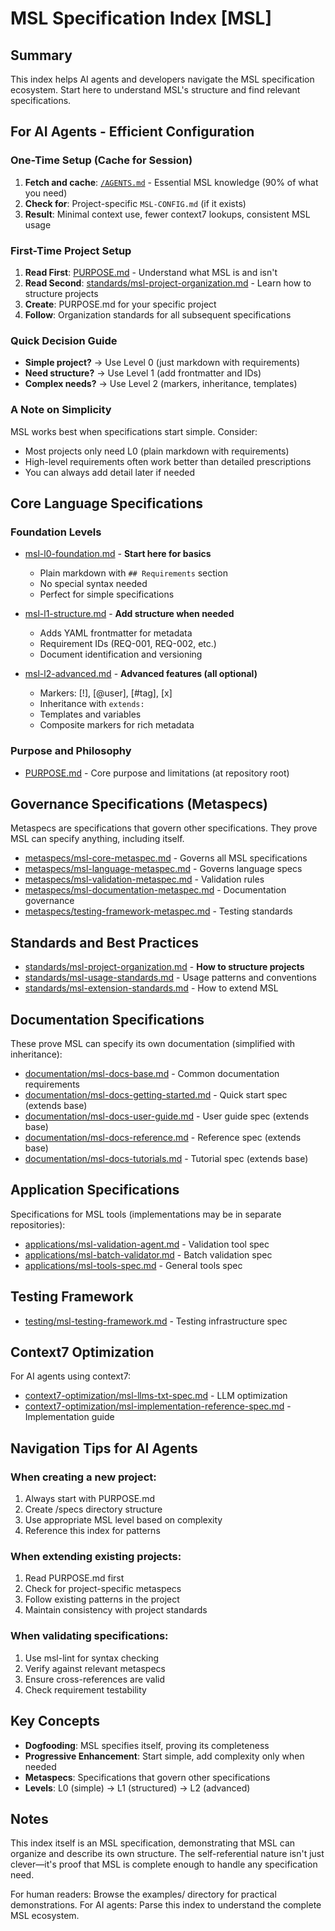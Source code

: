 # MSL Specification Index [MSL]

## Summary

This index helps AI agents and developers navigate the MSL specification ecosystem. Start here to understand MSL's structure and find relevant specifications.

## For AI Agents - Efficient Configuration

### One-Time Setup (Cache for Session)
1. **Fetch and cache**: [`/AGENTS.md`](../AGENTS.md) - Essential MSL knowledge (90% of what you need)
2. **Check for**: Project-specific `MSL-CONFIG.md` (if it exists)
3. **Result**: Minimal context use, fewer context7 lookups, consistent MSL usage

### First-Time Project Setup
1. **Read First**: [PURPOSE.md](../PURPOSE.md) - Understand what MSL is and isn't
2. **Read Second**: [standards/msl-project-organization.md](standards/msl-project-organization.md) - Learn how to structure projects
3. **Create**: PURPOSE.md for your specific project
4. **Follow**: Organization standards for all subsequent specifications

### Quick Decision Guide
- **Simple project?** → Use Level 0 (just markdown with requirements)
- **Need structure?** → Use Level 1 (add frontmatter and IDs)
- **Complex needs?** → Use Level 2 (markers, inheritance, templates)

### A Note on Simplicity

MSL works best when specifications start simple. Consider:
- Most projects only need L0 (plain markdown with requirements)
- High-level requirements often work better than detailed prescriptions
- You can always add detail later if needed

## Core Language Specifications

### Foundation Levels
- [msl-l0-foundation.md](msl-l0-foundation.md) - **Start here for basics**
  - Plain markdown with `## Requirements` section
  - No special syntax needed
  - Perfect for simple specifications
  
- [msl-l1-structure.md](msl-l1-structure.md) - **Add structure when needed**
  - Adds YAML frontmatter for metadata
  - Requirement IDs (REQ-001, REQ-002, etc.)
  - Document identification and versioning
  
- [msl-l2-advanced.md](msl-l2-advanced.md) - **Advanced features (all optional)**
  - Markers: [!], [@user], [#tag], [x]
  - Inheritance with `extends:`
  - Templates and variables
  - Composite markers for rich metadata

### Purpose and Philosophy
- [PURPOSE.md](../PURPOSE.md) - Core purpose and limitations (at repository root)

## Governance Specifications (Metaspecs)

Metaspecs are specifications that govern other specifications. They prove MSL can specify anything, including itself.

- [metaspecs/msl-core-metaspec.md](metaspecs/msl-core-metaspec.md) - Governs all MSL specifications
- [metaspecs/msl-language-metaspec.md](metaspecs/msl-language-metaspec.md) - Governs language specs
- [metaspecs/msl-validation-metaspec.md](metaspecs/msl-validation-metaspec.md) - Validation rules
- [metaspecs/msl-documentation-metaspec.md](metaspecs/msl-documentation-metaspec.md) - Documentation governance
- [metaspecs/testing-framework-metaspec.md](metaspecs/testing-framework-metaspec.md) - Testing standards

## Standards and Best Practices

- [standards/msl-project-organization.md](standards/msl-project-organization.md) - **How to structure projects**
- [standards/msl-usage-standards.md](standards/msl-usage-standards.md) - Usage patterns and conventions
- [standards/msl-extension-standards.md](standards/msl-extension-standards.md) - How to extend MSL

## Documentation Specifications

These prove MSL can specify its own documentation (simplified with inheritance):

- [documentation/msl-docs-base.md](documentation/msl-docs-base.md) - Common documentation requirements
- [documentation/msl-docs-getting-started.md](documentation/msl-docs-getting-started.md) - Quick start spec (extends base)
- [documentation/msl-docs-user-guide.md](documentation/msl-docs-user-guide.md) - User guide spec (extends base)
- [documentation/msl-docs-reference.md](documentation/msl-docs-reference.md) - Reference spec (extends base)
- [documentation/msl-docs-tutorials.md](documentation/msl-docs-tutorials.md) - Tutorial spec (extends base)

## Application Specifications

Specifications for MSL tools (implementations may be in separate repositories):

- [applications/msl-validation-agent.md](applications/msl-validation-agent.md) - Validation tool spec
- [applications/msl-batch-validator.md](applications/msl-batch-validator.md) - Batch validation spec
- [applications/msl-tools-spec.md](applications/msl-tools-spec.md) - General tools spec

## Testing Framework

- [testing/msl-testing-framework.md](testing/msl-testing-framework.md) - Testing infrastructure spec

## Context7 Optimization

For AI agents using context7:

- [context7-optimization/msl-llms-txt-spec.md](context7-optimization/msl-llms-txt-spec.md) - LLM optimization
- [context7-optimization/msl-implementation-reference-spec.md](context7-optimization/msl-implementation-reference-spec.md) - Implementation guide

## Navigation Tips for AI Agents

### When creating a new project:
1. Always start with PURPOSE.md
2. Create /specs directory structure
3. Use appropriate MSL level based on complexity
4. Reference this index for patterns

### When extending existing projects:
1. Read PURPOSE.md first
2. Check for project-specific metaspecs
3. Follow existing patterns in the project
4. Maintain consistency with project standards

### When validating specifications:
1. Use msl-lint for syntax checking
2. Verify against relevant metaspecs
3. Ensure cross-references are valid
4. Check requirement testability

## Key Concepts

- **Dogfooding**: MSL specifies itself, proving its completeness
- **Progressive Enhancement**: Start simple, add complexity only when needed
- **Metaspecs**: Specifications that govern other specifications
- **Levels**: L0 (simple) → L1 (structured) → L2 (advanced)

## Notes

This index itself is an MSL specification, demonstrating that MSL can organize and describe its own structure. The self-referential nature isn't just clever—it's proof that MSL is complete enough to handle any specification need.

For human readers: Browse the examples/ directory for practical demonstrations.
For AI agents: Parse this index to understand the complete MSL ecosystem.